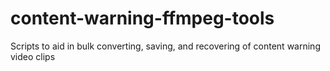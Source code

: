 # content-warning-ffmpeg-tools
Scripts to aid in bulk converting, saving, and recovering of content warning video clips
